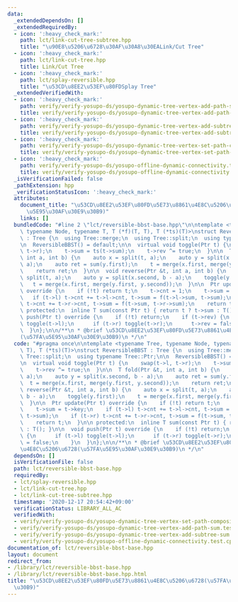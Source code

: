```yaml
---
data:
  _extendedDependsOn: []
  _extendedRequiredBy:
  - icon: ':heavy_check_mark:'
    path: lct/link-cut-tree-subtree.hpp
    title: "\u90E8\u5206\u6728\u30AF\u30A8\u30EALink/Cut Tree"
  - icon: ':heavy_check_mark:'
    path: lct/link-cut-tree.hpp
    title: Link/Cut Tree
  - icon: ':heavy_check_mark:'
    path: lct/splay-reversible.hpp
    title: "\u53CD\u8EE2\u53EF\u80FDSplay Tree"
  _extendedVerifiedWith:
  - icon: ':heavy_check_mark:'
    path: verify/verify-yosupo-ds/yosupo-dynamic-tree-vertex-add-path-sum.test.cpp
    title: verify/verify-yosupo-ds/yosupo-dynamic-tree-vertex-add-path-sum.test.cpp
  - icon: ':heavy_check_mark:'
    path: verify/verify-yosupo-ds/yosupo-dynamic-tree-vertex-add-subtree-sum.test.cpp
    title: verify/verify-yosupo-ds/yosupo-dynamic-tree-vertex-add-subtree-sum.test.cpp
  - icon: ':heavy_check_mark:'
    path: verify/verify-yosupo-ds/yosupo-dynamic-tree-vertex-set-path-composite.test.cpp
    title: verify/verify-yosupo-ds/yosupo-dynamic-tree-vertex-set-path-composite.test.cpp
  - icon: ':heavy_check_mark:'
    path: verify/verify-yosupo-ds/yosupo-offline-dynamic-connectivity.test.cpp
    title: verify/verify-yosupo-ds/yosupo-offline-dynamic-connectivity.test.cpp
  _isVerificationFailed: false
  _pathExtension: hpp
  _verificationStatusIcon: ':heavy_check_mark:'
  attributes:
    document_title: "\u53CD\u8EE2\u53EF\u80FD\u5E73\u8861\u4E8C\u5206\u6728(\u57FA\
      \u5E95\u30AF\u30E9\u30B9)"
    links: []
  bundledCode: "#line 2 \"lct/reversible-bbst-base.hpp\"\n\ntemplate <typename Tree,\
    \ typename Node, typename T, T (*f)(T, T), T (*ts)(T)>\nstruct ReversibleBBST\
    \ : Tree {\n  using Tree::merge;\n  using Tree::split;\n  using typename Tree::Ptr;\n\
    \n  ReversibleBBST() = default;\n\n  virtual void toggle(Ptr t) {\n    swap(t->l,\
    \ t->r);\n    t->sum = ts(t->sum);\n    t->rev ^= true;\n  }\n\n  T fold(Ptr &t,\
    \ int a, int b) {\n    auto x = split(t, a);\n    auto y = split(x.second, b -\
    \ a);\n    auto ret = sum(y.first);\n    t = merge(x.first, merge(y.first, y.second));\n\
    \    return ret;\n  }\n\n  void reverse(Ptr &t, int a, int b) {\n    auto x =\
    \ split(t, a);\n    auto y = split(x.second, b - a);\n    toggle(y.first);\n \
    \   t = merge(x.first, merge(y.first, y.second));\n  }\n\n  Ptr update(Ptr t)\
    \ override {\n    if (!t) return t;\n    t->cnt = 1;\n    t->sum = t->key;\n \
    \   if (t->l) t->cnt += t->l->cnt, t->sum = f(t->l->sum, t->sum);\n    if (t->r)\
    \ t->cnt += t->r->cnt, t->sum = f(t->sum, t->r->sum);\n    return t;\n  }\n\n\
    \ protected:\n  inline T sum(const Ptr t) { return t ? t->sum : T(); }\n\n  void\
    \ push(Ptr t) override {\n    if (!t) return;\n    if (t->rev) {\n      if (t->l)\
    \ toggle(t->l);\n      if (t->r) toggle(t->r);\n      t->rev = false;\n    }\n\
    \  }\n};\n\n/**\n * @brief \u53CD\u8EE2\u53EF\u80FD\u5E73\u8861\u4E8C\u5206\u6728\
    (\u57FA\u5E95\u30AF\u30E9\u30B9)\n */\n"
  code: "#pragma once\n\ntemplate <typename Tree, typename Node, typename T, T (*f)(T,\
    \ T), T (*ts)(T)>\nstruct ReversibleBBST : Tree {\n  using Tree::merge;\n  using\
    \ Tree::split;\n  using typename Tree::Ptr;\n\n  ReversibleBBST() = default;\n\
    \n  virtual void toggle(Ptr t) {\n    swap(t->l, t->r);\n    t->sum = ts(t->sum);\n\
    \    t->rev ^= true;\n  }\n\n  T fold(Ptr &t, int a, int b) {\n    auto x = split(t,\
    \ a);\n    auto y = split(x.second, b - a);\n    auto ret = sum(y.first);\n  \
    \  t = merge(x.first, merge(y.first, y.second));\n    return ret;\n  }\n\n  void\
    \ reverse(Ptr &t, int a, int b) {\n    auto x = split(t, a);\n    auto y = split(x.second,\
    \ b - a);\n    toggle(y.first);\n    t = merge(x.first, merge(y.first, y.second));\n\
    \  }\n\n  Ptr update(Ptr t) override {\n    if (!t) return t;\n    t->cnt = 1;\n\
    \    t->sum = t->key;\n    if (t->l) t->cnt += t->l->cnt, t->sum = f(t->l->sum,\
    \ t->sum);\n    if (t->r) t->cnt += t->r->cnt, t->sum = f(t->sum, t->r->sum);\n\
    \    return t;\n  }\n\n protected:\n  inline T sum(const Ptr t) { return t ? t->sum\
    \ : T(); }\n\n  void push(Ptr t) override {\n    if (!t) return;\n    if (t->rev)\
    \ {\n      if (t->l) toggle(t->l);\n      if (t->r) toggle(t->r);\n      t->rev\
    \ = false;\n    }\n  }\n};\n\n/**\n * @brief \u53CD\u8EE2\u53EF\u80FD\u5E73\u8861\
    \u4E8C\u5206\u6728(\u57FA\u5E95\u30AF\u30E9\u30B9)\n */\n"
  dependsOn: []
  isVerificationFile: false
  path: lct/reversible-bbst-base.hpp
  requiredBy:
  - lct/splay-reversible.hpp
  - lct/link-cut-tree.hpp
  - lct/link-cut-tree-subtree.hpp
  timestamp: '2020-12-17 20:54:42+09:00'
  verificationStatus: LIBRARY_ALL_AC
  verifiedWith:
  - verify/verify-yosupo-ds/yosupo-dynamic-tree-vertex-set-path-composite.test.cpp
  - verify/verify-yosupo-ds/yosupo-dynamic-tree-vertex-add-path-sum.test.cpp
  - verify/verify-yosupo-ds/yosupo-dynamic-tree-vertex-add-subtree-sum.test.cpp
  - verify/verify-yosupo-ds/yosupo-offline-dynamic-connectivity.test.cpp
documentation_of: lct/reversible-bbst-base.hpp
layout: document
redirect_from:
- /library/lct/reversible-bbst-base.hpp
- /library/lct/reversible-bbst-base.hpp.html
title: "\u53CD\u8EE2\u53EF\u80FD\u5E73\u8861\u4E8C\u5206\u6728(\u57FA\u5E95\u30AF\u30E9\
  \u30B9)"
---
```

